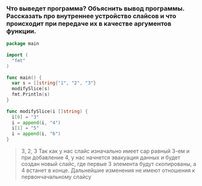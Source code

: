 ### Что выведет программа? Объяснить вывод программы. Рассказать про внутреннее устройство слайсов и что происходит при передаче их в качестве аргументов функции.

```go
package main
 
import (
  "fmt"
)
 
func main() {
  var s = []string{"1", "2", "3"}
  modifySlice(s)
  fmt.Println(s)
}
 
func modifySlice(i []string) {
  i[0] = "3"
  i = append(i, "4")
  i[1] = "5"
  i = append(i, "6")
}
```
> 3, 2, 3 
> Так как у нас слайс изначально имеет cap равный 3-ем  и при добавление  4, у нас  начнется эвакуация данных и будет создан новый слайс, где первые 3 элемента будут скопированы, а 4 встанет в конце.  Дальнейшие изменения не имеют отношения к первончачальному слайсу